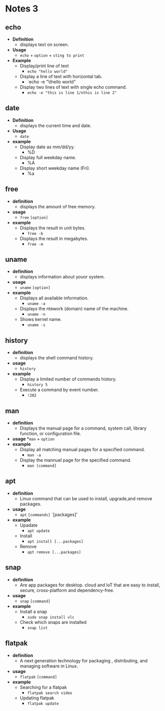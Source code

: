 # Notes 3 

## echo
* **Definition**
  * displays text on screen. 
* **Usage**
  * `echo` + `option` + `sting to print`
* **Example**
  * Display/print line of text
    * `echo "hello world"`
  * Display a line of text with horizontal tab.
    * `echo -e "\thello world"
  * Display two lines of text with single echo command.
    * `echo -e "this is line 1/nthis is line 2"`
## date
* **Definition**
  * displays the current time and date. 
* **Usage**
  * `date` 
* **example**
  * Display date as mm/dd/yy.
    * %D
  * Display full weekday name.
    * %A
  * Display short weekday name (Fri).
    * %a
## free
* **definition**
  * displays the amount of free memory.
* **usage**
  *  `free`  `[option]`
* **example**
  * Displays the result in unit bytes.
    * `free -b`
  * Displays the result in megabytes.
    * `free -m`
## uname
* **definition**
  * displays information about youor system.
* **usage**
  * `uname`  `[option]`
* **example**
  * Displays all available information.
    * `uname -a` 
  * Displays the ntework (domain) name of the machine.
    * `uname -n`
  * Shows kernel name.
    * `uname -s`
## history
* **definition**
  * displays the shell command history. 
* **usage**
  * `history`
* **example**
  * Display a limited number of commands history.
    * `history 5`
  * Execute a command by event number. 
    * `!202`

## man
* **definition**
  * Displays the manual page for a command, system call, library function, or configuration file.
* **usage**
  *`man` + `option`
* **example**
  * Display all matching manual pages for a specified command.
    * `man -a`
  * Display the mannuel page for the specified command.
    * `man [command]`
## apt
* **definition**
  * Linux command that can be used to install, upgrade,and remove packages.
* **usage**
  * `apt` `[commands]` `[packages]'
* **example**
  * Upadate
    * `apt update`
  * Install
    * `apt install [...packages]`
  * Remove  
    * `apt remove [...packages]` 
## snap
* **definition**
  * Are app packages for desktop. cloud and IoT that are easy to install, secure, cross-platform and dependency-free.
* **usage**
  * `snap` `[command]`
* **example**
  * Install a snap
    * `sudo snap install vlc`
  * Check which snaps are installed
    * `snap list`
## flatpak 
* **definition**
  * A next generation technology for packaging , distributing, and managing software in Linux.
* **usage**
  * `flatpak` `[command]`
* **example**
  * Searching for a flatpak
    * `flatpak search video`
  * Updating flatpak
    * `flatpak update`